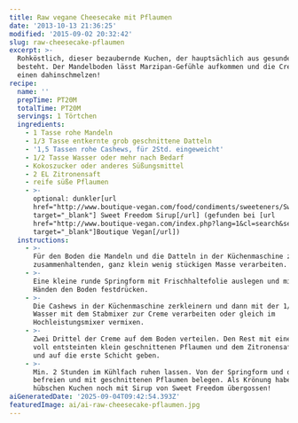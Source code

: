```yaml
---
title: Raw vegane Cheesecake mit Pflaumen
date: '2013-10-13 21:36:25'
modified: '2015-09-02 20:32:42'
slug: raw-cheesecake-pflaumen
excerpt: >-
  Rohköstlich, dieser bezaubernde Kuchen, der hauptsächlich aus gesunden Nüssen
  besteht. Der Mandelboden lässt Marzipan-Gefühle aufkommen und die Creme lässt
  einen dahinschmelzen! 
recipe:
  name: ''
  prepTime: PT20M
  totalTime: PT20M
  servings: 1 Törtchen
  ingredients:
    - 1 Tasse rohe Mandeln
    - 1/3 Tasse entkernte grob geschnittene Datteln
    - '1,5 Tassen rohe Cashews, für 2Std. eingeweicht'
    - 1/2 Tasse Wasser oder mehr nach Bedarf
    - Kokoszucker oder anderes Süßungsmittel
    - 2 EL Zitronensaft
    - reife süße Pflaumen
    - >-
      optional: dunkler[url
      href="http://www.boutique-vegan.com/food/condiments/sweeteners/Sweet-Freedom-Dark.html?listtype=search&searchparam=sweet%20freedom"
      target="_blank"] Sweet Freedom Sirup[/url] (gefunden bei [url
      href="http://www.boutique-vegan.com/index.php?lang=1&cl=search&searchparam=sweet+freedom"
      target="_blank"]Boutique Vegan[/url])
  instructions:
    - >-
      Für den Boden die Mandeln und die Datteln in der Küchenmaschine zu einer
      zusammenhaltenden, ganz klein wenig stückigen Masse verarbeiten.
    - >-
      Eine kleine runde Springform mit Frischhaltefolie auslegen und mit den
      Händen den Boden festdrücken.
    - >-
      Die Cashews in der Küchenmaschine zerkleinern und dann mit der 1/2 Tasse
      Wasser mit dem Stabmixer zur Creme verarbeiten oder gleich im
      Hochleistungsmixer vermixen.
    - >-
      Zwei Drittel der Creme auf dem Boden verteilen. Den Rest mit einer Hand
      voll entsteinten klein geschnittenen Pflaumen und dem Zitronensaft mixen
      und auf die erste Schicht geben.
    - >-
      Min. 2 Stunden im Kühlfach ruhen lassen. Von der Springform und der Folie
      befreien und mit geschnittenen Pflaumen belegen. Als Krönung haben wir den
      hübschen Kuchen noch mit Sirup von Sweet Freedom übergossen!
aiGeneratedDate: '2025-09-04T09:42:54.393Z'
featuredImage: ai/ai-raw-cheesecake-pflaumen.jpg
---
```


[<!-- Image removed (no copyright): törtchen-collage-640x211.jpg -->](https://www.veganblatt.com/i/törtchen-collage.jpg)
